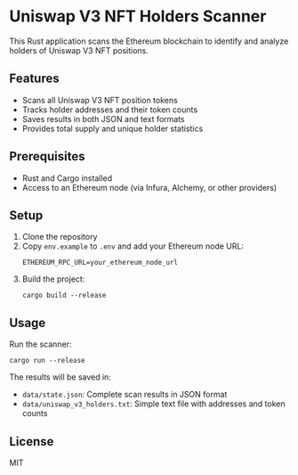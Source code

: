 # Uniswap V3 NFT Holders Scanner

This Rust application scans the Ethereum blockchain to identify and analyze holders of Uniswap V3 NFT positions.

## Features

- Scans all Uniswap V3 NFT position tokens
- Tracks holder addresses and their token counts
- Saves results in both JSON and text formats
- Provides total supply and unique holder statistics

## Prerequisites

- Rust and Cargo installed
- Access to an Ethereum node (via Infura, Alchemy, or other providers)

## Setup

1. Clone the repository
2. Copy `env.example` to `.env` and add your Ethereum node URL:
   ```
   ETHEREUM_RPC_URL=your_ethereum_node_url
   ```
3. Build the project:
   ```
   cargo build --release
   ```

## Usage

Run the scanner:
```
cargo run --release
```

The results will be saved in:
- `data/state.json`: Complete scan results in JSON format
- `data/uniswap_v3_holders.txt`: Simple text file with addresses and token counts

## License

MIT
